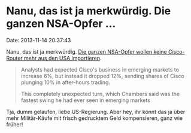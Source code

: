 Nanu, das ist ja merkwürdig. Die ganzen NSA-Opfer \...
======================================================

Date: 2013-11-14 20:37:43

Nanu, das ist ja merkwürdig. [Die ganzen NSA-Opfer wollen keine
Cisco-Router mehr aus den USA
importieren](http://qz.com/147313/ciscos-disastrous-quarter-shows-how-nsa-spying-could-freeze-us-companies-out-of-a-trillion-dollar-opportunity/).

> Analysts had expected Cisco's business in emerging markets to increase
> 6%, but instead it dropped 12%, sending shares of Cisco plunging 10%
> in after-hours trading.
>
> This completely unexpected turn, which Chambers said was the fastest
> swing he had ever seen in emerging markets

Tja, dumm gelaufen, liebe US-Regierung. Aber hey, ihr könnt das ja über
mehr Militär-Käufe mit frisch gedrucktem Geld kompensieren, ganz wie
früher!
